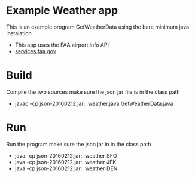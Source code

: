 # Example Weather app

This is an example program GetWeatherData using the bare minimum java instalation
* This app uses the FAA airport info API 
* [services.faa.gov](http://services.faa.gov/docs/services/airport/)


# Build

Compile the two sources make sure the json jar file is in the class path
* javac -cp json-20160212.jar:. weather.java GetWeatherData.java

# Run

Run the program make sure the json jar in in the class path
* java -cp json-20160212.jar:. weather SFO
* java -cp json-20160212.jar:. weather JFK
* java -cp json-20160212.jar:. weather DEN
